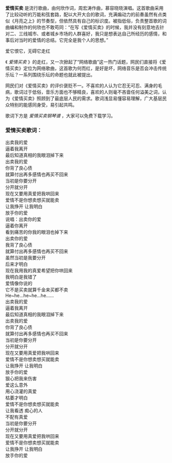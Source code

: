 

**爱情买卖**
是流行歌曲，由何欣作词，周宏涛作曲，慕容晓晓演唱。这首歌曲采用了比较动听的万能和弦套路，配以大开大合的歌词，充满煽动力的前奏虽然有点类似《月亮之上》的节奏型，但依然具有自己的标识度。被指低俗，负责整首歌的词曲编和制作的何欣也不敢苟同：“在写《爱情买卖》的时候，我并没有刻意地去针对二、三线城市、或者城乡市场的人群喜好，我只是想表达自己所经历的感情，和事后对当时的爱情的总结。它完全是我个人的思想。”

爱它恨它，无碍它走红

《 _爱情买卖_
》的走红，又一次掀起了“网络歌曲”这一热门话题，网民们直接将《爱情买卖》定位为网络歌曲，这首歌为何而红，是好是坏，网络音乐是否会冲击传统乐坛？一系列围绕乐坛的命题也就此被提出。

网民们对《爱情买卖》的评价褒贬不一。不喜欢的人认为它忍无可忍、满身的毛病，歌词过于低俗，音乐方面也不够精良，喜欢的人则毫不吝啬任何溢美之词，认为《爱情买卖》照顾到了最底层人民的需求。歌词浅显易懂容易理解，广大基层民众特别的能感同身受，易引起共鸣。

歌词下方是 _爱情买卖钢琴谱_ ，大家可以免费下载学习。

### 爱情买卖歌词：

出卖我的爱  
逼着我离开  
最后知道真相的我眼泪掉下来  
出卖我的爱  
你背了良心债  
就算付出再多感情也再买不回来  
当初是你要分开  
分开就分开  
现在又要用真爱把我哄回来  
爱情不是你想卖想买就能卖  
让我挣开 让我明白  
放手你的爱  
说唱：出卖你的爱  
逼着你离开  
看到痛苦的你我的眼泪也掉下来  
出卖你的爱  
我背了良心债  
就算付出再多感情也再买不回来  
虽然当初是我要分开  
后来才明白  
现在我用我的真爱希望把你哄回来  
我明白是我错了  
爱情像你说的  
它不是买卖就算千金来买都不卖  
He~he...he~he...he……  
出卖我的爱  
逼着我离开  
最后知道真相的我眼泪掉下来  
出卖我的爱  
你背了良心债  
就算付出再多感情也再买不回来  
当初是你要分开  
分开就分开  
现在又要用真爱把我哄回来  
爱情不是你想卖想买就能卖  
让我挣开 让我明白  
放手你的爱  
狠心把我来伤害  
爱这么意外  
用心浇灌的真爱  
枯萎才明白  
爱情不是你想卖想买就能卖  
让我看透 痴心的人  
不配有真爱  
当初是你要分开  
分开就分开  
现在又要用真爱把我哄回来  
爱情不是你想卖想买就能卖  
让我挣开 让我明白  
放手你的爱

